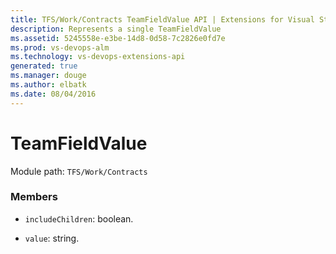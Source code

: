 ```yaml
---
title: TFS/Work/Contracts TeamFieldValue API | Extensions for Visual Studio Team Services
description: Represents a single TeamFieldValue
ms.assetid: 5245558e-e3be-14d8-0d58-7c2826e0fd7e
ms.prod: vs-devops-alm
ms.technology: vs-devops-extensions-api
generated: true
ms.manager: douge
ms.author: elbatk
ms.date: 08/04/2016
---
```


# TeamFieldValue

Module path: `TFS/Work/Contracts`


### Members

* `includeChildren`: boolean. 

* `value`: string. 


